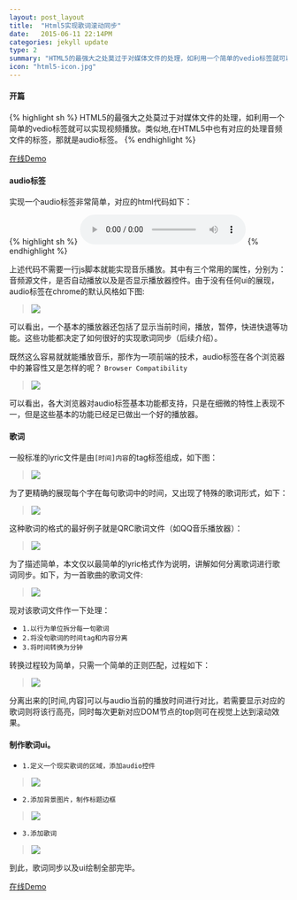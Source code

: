 ```yaml
---
layout: post_layout
title:  "Html5实现歌词滚动同步"
date:   2015-06-11 22:14PM
categories: jekyll update
type: 2
summary: "HTML5的最强大之处莫过于对媒体文件的处理，如利用一个简单的vedio标签就可以实现视频播放。类似地,在HTML5中也有对应的处理音频文件的标签，那就是audio标签。"
icon: "html5-icon.jpg"
---
```

#### 开篇

{% highlight sh %}
HTML5的最强大之处莫过于对媒体文件的处理，如利用一个简单的vedio标签就可以实现视频播放。类似地,在HTML5中也有对应的处理音频文件的标签，那就是audio标签。
{% endhighlight %}

[在线Demo](https://kkkkkxiaofei.github.io/lyric-demo)

#### audio标签

实现一个audio标签非常简单，对应的html代码如下：

{% highlight sh %}
<audio id="player" 
    src="music/我在人民广场吃炸鸡.mp3" 
    autoplay controls>
</audio>
{% endhighlight %}

上述代码不需要一行js脚本就能实现音乐播放。其中有三个常用的属性，分别为：音频源文件，是否自动播放以及是否显示播放器控件。由于没有任何ui的展现，audio标签在chrome的默认风格如下图:
 
> ![](/../img/Html5实现歌词滚动同步/audio.png)

可以看出，一个基本的播放器还包括了显示当前时间，播放，暂停，快进快退等功能。这些功能都决定了如何很好的实现歌词同步（后续介绍）。

既然这么容易就就能播放音乐，那作为一项前端的技术，audio标签在各个浏览器中的兼容性又是怎样的呢？
`Browser Compatibility`

> ![](/../img/Html5实现歌词滚动同步/compacibility.png)

可以看出，各大浏览器对audio标签基本功能都支持，只是在细微的特性上表现不一，但是这些基本的功能已经足已做出一个好的播放器。

#### 歌词
一般标准的lyric文件是由`[时间]内容`的tag标签组成，如下图：

> ![](/../img/Html5实现歌词滚动同步/standard.png)

为了更精确的展现每个字在每句歌词中的时间，又出现了特殊的歌词形式，如下：

> ![](/../img/Html5实现歌词滚动同步/special.png)

这种歌词的格式的最好例子就是QRC歌词文件（如QQ音乐播放器）：

> ![](/../img/Html5实现歌词滚动同步/qrc.png)

为了描述简单，本文仅以最简单的lyric格式作为说明，讲解如何分离歌词进行歌词同步。如下，为一首歌曲的歌词文件:

> ![](/../img/Html5实现歌词滚动同步/song.png)

现对该歌词文件作一下处理：

* `1.以行为单位拆分每一句歌词`
* `2.将没句歌词的时间tag和内容分离`
* `3.将时间转换为分钟`

转换过程较为简单，只需一个简单的正则匹配，过程如下：

> ![](/../img/Html5实现歌词滚动同步/convert.png)

分离出来的[时间,内容]可以与audio当前的播放时间进行对比，若需要显示对应的歌词则将该行高亮，同时每次更新对应DOM节点的top则可在视觉上达到滚动效果。

#### 制作歌词ui。

* `1.定义一个现实歌词的区域，添加audio控件`

> ![](/../img/Html5实现歌词滚动同步/empty_canvas.png)

* `2.添加背景图片，制作标题边框`

> ![](/../img/Html5实现歌词滚动同步/backgroud.png)

* `3.添加歌词`

> ![](/../img/Html5实现歌词滚动同步/add_lyric.png)

到此，歌词同步以及ui绘制全部完毕。

[在线Demo](https://kkkkkxiaofei.github.io/lyric-demo)

















